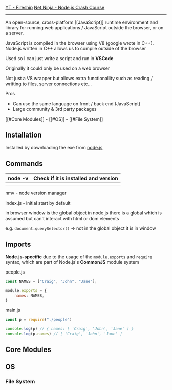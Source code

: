 [YT - Fireship](https://www.youtube.com/watch?v=ENrzD9HAZK4&list=WL&index=44)
[Net Ninja - Node.js Crash Course](https://www.youtube.com/watch?v=zb3Qk8SG5Ms&list=PL4cUxeGkcC9jsz4LDYc6kv3ymONOKxwBU)

---

An open-source, cross-platform [[JavaScript]] runtime environment and library for running web 
applications / JavaScript outside the browser, or on a server.

JavaScript is compiled in the browser using V8 (google wrote in C++). Node.js written in C++ allows us to compile outside of the browser 

Used so I can just write a script and run in **VSCode**

Originally it could only be used on a web browser

Not just a V8 wrapper but allows extra functionallity such as reading / writting to files, server connections etc...


Pros
- Can use the same language on front / back end (JavaScript)
- Large community & 3rd party packages




[[#Core Modules]]
	- [[#OS]]
	- [[#File System]]




## Installation

Installed by downloading the exe from [node.js](https://nodejs.org/en)
## Commands


| node -v | Check if it is installed and version |
| ------- | ------------------------------------ |
|         |                                      |

nmv - node version manager

index.js - initial start by default

in browser window is the global object in node.js there is a global which is assumed but can't interact with html or dom elements

e.g. ```document.querySelector()``` 
-> not in the global object it is in window

## Imports

**Node.js-specific** due to the usage of the `module.exports` and `require` syntax, which are part of Node.js's **CommonJS** module system

people.js
```js
const NAMES = ["Craig", "John", "Jane"];

module.exports = {
    names: NAMES,
}
```

main.js
```js
const p = require("./people")

console.log(p) // { names: [ 'Craig', 'John', 'Jane' ] }
console.log(p.names) // [ 'Craig', 'John', 'Jane' ]
```

## Core Modules

## OS
### File System
